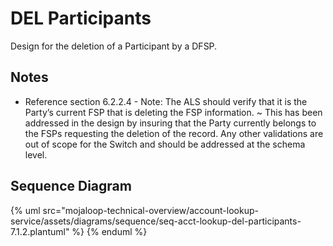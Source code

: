 # DEL Participants

Design for the deletion of a Participant by a DFSP.

## Notes
- Reference section 6.2.2.4 - Note: The ALS should verify that it is the Party’s current FSP that is deleting the FSP information. ~ This has been addressed in the design by insuring that the Party currently belongs to the FSPs requesting the deletion of the record. Any other validations are out of scope for the Switch and should be addressed at the schema level.

## Sequence Diagram

{% uml src="mojaloop-technical-overview/account-lookup-service/assets/diagrams/sequence/seq-acct-lookup-del-participants-7.1.2.plantuml" %}
{% enduml %}
